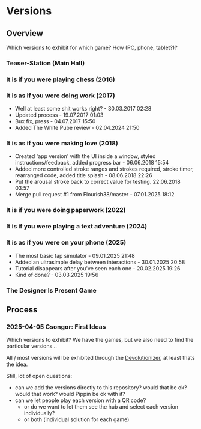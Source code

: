 # Versions

## Overview

Which versions to exhibit for which game? How (PC, phone, tablet?)?

### Teaser-Station (Main Hall)

### It is if you were playing chess (2016)

### It is as if you were doing work (2017)
 - Well at least some shit works right? - 30.03.2017 02:28
 - Updated process - 19.07.2017 01:03
 - Bux fix, press - 04.07.2017 15:50
 - Added The White Pube review - 02.04.2024 21:50

### It is as if you were making love (2018)
 - Created 'app version' with the UI inside a window, styled instructions/feedback, added progress bar - 06.06.2018 15:54
 - Added more controlled stroke ranges and strokes required, stroke timer, rearranged code, added title splash - 08.06.2018 22:26
 - Put the arousal stroke back to correct value for testing. 22.06.2018 03:57
 - Merge pull request #1 from Flourish38/master - 07.01.2025 18:12

### It is if you were doing paperwork (2022)

### It is if you were playing a text adventure (2024)

### It is as if you were on your phone (2025)
 - The most basic tap simulator - 09.01.2025 21:48
 - Added an ultrasimple delay between interactions - 30.01.2025 20:58
 - Tutorial disappears after you've seen each one - 20.02.2025 19:26
 - Kind of done? - 03.03.2025 19:56

### The Designer Is Present Game

## Process

### 2025-04-05 Csongor: First Ideas

Which versions to exhibit? We have the games, but we also need to find the particular versions...

All / most versions will be exhibited through the [Devolutionizer](https://github.com/csongorb/devolutionizer), at least thats the idea. 

Still, lot of open questions:

- can we add the versions directly to this repository? would that be ok? would that work? would Pippin be ok with it?
- can we let people play each version with a QR code?
    - or do we want to let them see the hub and select each version individually?
    - or both (individual solution for each game)
